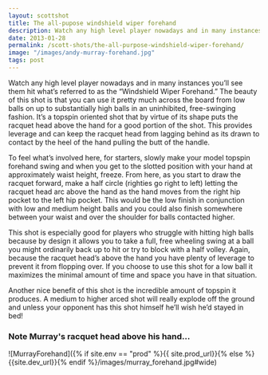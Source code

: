 ```yaml
---
layout: scottshot
title: The all-pupose windshield wiper forehand
description: Watch any high level player nowadays and in many instances you’ll see them hit what’s referred to as the “Windshield Wiper Forehand”...
date: 2013-01-28
permalink: /scott-shots/the-all-purpose-windshield-wiper-forehand/
image: "/images/andy-murray-forehand.jpg"
tags: post
---
```


Watch any high level player nowadays and in many instances you’ll see them hit what’s referred to as the “Windshield Wiper Forehand.” The beauty of this shot is that you can use it pretty much across the board from low balls on up to substantially high balls in an uninhibited, free-swinging fashion. It’s a topspin oriented shot that by virtue of its shape puts the racquet head above the hand for a good portion of the shot. This provides leverage and can keep the racquet head from lagging behind as its drawn to contact by the heel of the hand pulling the butt of the handle.

To feel what’s involved here, for starters, slowly make your model topspin forehand swing and when you get to the slotted position with your hand at approximately waist height, freeze. From here, as you start to draw the racquet forward, make a half circle (righties go right to left) letting the racquet head arc above the hand as the hand moves from the right hip pocket to the left hip pocket. This would be the low finish in conjunction with low and medium height balls and you could also finish somewhere between your waist and over the shoulder for balls contacted higher.

This shot is especially good for players who struggle with hitting high balls because by design it allows you to take a full, free wheeling swing at a ball you might ordinarily back up to hit or try to block with a half volley. Again, because the racquet head’s above the hand you have plenty of leverage to prevent it from flopping over. If you choose to use this shot for a low ball it maximizes the minimal amount of time and space you have in that situation.

Another nice benefit of this shot is the incredible amount of topspin it produces. A medium to higher arced shot will really explode off the ground and unless your opponent has this shot himself he’ll wish he’d stayed in bed!

### Note Murray's racquet head above his hand...

![MurrayForehand]({% if site.env == "prod" %}{{ site.prod_url}}{% else %}{{site.dev_url}}{% endif %}/images/murray_forehand.jpg#wide)

